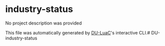 # industry-status

No project description was provided

This file was automatically generated by [DU-LuaC](https://github.com/wolfe-labs/DU-LuaC)'s interactive CLI.# DU-industry-status
